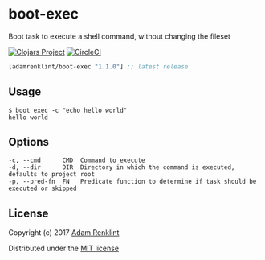 # boot-exec

Boot task to execute a shell command, without changing the fileset

[![Clojars Project](https://img.shields.io/clojars/v/adamrenklint/boot-exec.svg?style=flat-square
)](https://clojars.org/adamrenklint/boot-exec) [![CircleCI](https://img.shields.io/circleci/project/github/adamrenklint/boot-exec.svg?style=flat-square
)](https://circleci.com/gh/adamrenklint/boot-exec)

```clojure
[adamrenklint/boot-exec "1.1.0"] ;; latest release
```

## Usage

```
$ boot exec -c "echo hello world"
hello world
```

## Options

```
-c, --cmd      CMD  Command to execute
-d, --dir      DIR  Directory in which the command is executed, defaults to project root
-p, --pred-fn  FN   Predicate function to determine if task should be executed or skipped
```

## License

Copyright (c) 2017 [Adam Renklint](http://adamrenklint.com)

Distributed under the [MIT license](https://github.com/adamrenklint/boot-exec/blob/master/LICENSE)
